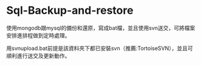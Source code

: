 # Sql-Backup-and-restore
使用mongodb跟mysql的備份和還原，寫成bat檔，並且使用svn送交，可將檔案安排進排程做到定時處理。

用svnupload.bat前提是該資料夾下都已安裝svn（推薦:TortoiseSVN），並且可順利進行送交及更新動作。
